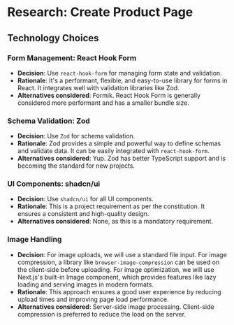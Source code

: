 # Research: Create Product Page

## Technology Choices

### Form Management: React Hook Form

-   **Decision**: Use `react-hook-form` for managing form state and validation.
-   **Rationale**: It's a performant, flexible, and easy-to-use library for forms in React. It integrates well with validation libraries like Zod.
-   **Alternatives considered**: Formik. React Hook Form is generally considered more performant and has a smaller bundle size.

### Schema Validation: Zod

-   **Decision**: Use `Zod` for schema validation.
-   **Rationale**: Zod provides a simple and powerful way to define schemas and validate data. It can be easily integrated with `react-hook-form`.
-   **Alternatives considered**: Yup. Zod has better TypeScript support and is becoming the standard for new projects.

### UI Components: shadcn/ui

-   **Decision**: Use `shadcn/ui` for all UI components.
-   **Rationale**: This is a project requirement as per the constitution. It ensures a consistent and high-quality design.
-   **Alternatives considered**: None, as this is a mandatory requirement.

### Image Handling

-   **Decision**: For image uploads, we will use a standard file input. For image compression, a library like `browser-image-compression` can be used on the client-side before uploading. For image optimization, we will use Next.js's built-in Image component, which provides features like lazy loading and serving images in modern formats.
-   **Rationale**: This approach ensures a good user experience by reducing upload times and improving page load performance.
-   **Alternatives considered**: Server-side image processing. Client-side compression is preferred to reduce the load on the server.